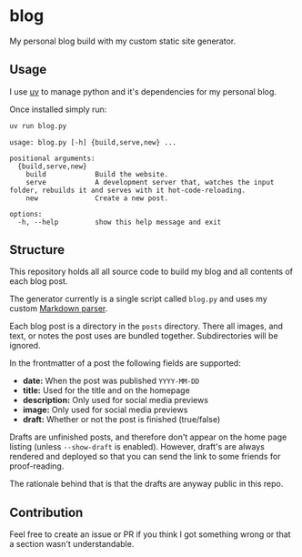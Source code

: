 # blog

My personal blog build with my custom static site generator.

## Usage

I use [uv](https://github.com/astral-sh/uv) to manage python and it's dependencies for my personal blog.

Once installed simply run:
```bash
uv run blog.py
```


```
usage: blog.py [-h] {build,serve,new} ...

positional arguments:
  {build,serve,new}
    build            Build the website.
    serve            A development server that, watches the input folder, rebuilds it and serves with it hot-code-reloading.
    new              Create a new post.

options:
  -h, --help         show this help message and exit
```

## Structure

This repository holds all all source code to build my blog and all contents of
each blog post.

The generator currently is a single script called `blog.py` and uses my custom
[Markdown parser](https://pypi.org/project/meltdown/).

Each blog post is a directory in the `posts` directory. There all images,
and text, or notes the post uses are bundled together. Subdirectories will
be ignored.

In the frontmatter of a post the following fields are supported:
- **date:** When the post was published `YYYY-MM-DD`
- **title:** Used for the title and on the homepage
- **description:** Only used for social media previews
- **image:** Only used for social media previews
- **draft:** Whether or not the post is finished (true/false)

Drafts are unfinished posts, and therefore don't appear on the home page listing
(unless `--show-draft` is enabled). However, draft's are always rendered and
deployed so that you can send the link to some friends for proof-reading.

The rationale behind that is that the drafts are anyway public in this repo.

## Contribution

Feel free to create an issue or PR if you think I got something wrong or that
a section wasn't understandable.
